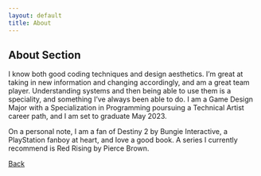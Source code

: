 ```yaml
---
layout: default
title: About
---
```


## About Section

<head>
I know both good coding techniques and design aesthetics. I’m great at taking in new information and changing accordingly, and am a great team player. Understanding systems and then being able to use them is a speciality, and something I’ve always been able to do. 
</head>

<head>
I am a Game Design Major with a Specialization in Programming poursuing a Technical Artist career path, and I am set to graduate May 2023. 

On a personal note, I am a fan of Destiny 2 by Bungie Interactive, a PlayStation fanboy at heart, and love a good book. A series I currently recommend is Red Rising by Pierce Brown.
</head>

[Back](./)

